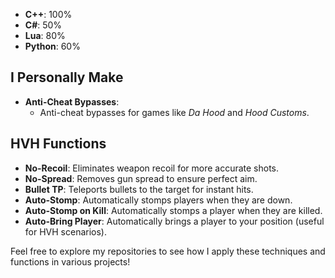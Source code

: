 

- **C++**: 100%
- **C#**: 50%
- **Lua**: 80%
- **Python**: 60%


## I Personally Make

- **Anti-Cheat Bypasses**: 
  - Anti-cheat bypasses for games like *Da Hood* and *Hood Customs*.



## HVH Functions


- **No-Recoil**: Eliminates weapon recoil for more accurate shots.
- **No-Spread**: Removes gun spread to ensure perfect aim.
- **Bullet TP**: Teleports bullets to the target for instant hits.
- **Auto-Stomp**: Automatically stomps players when they are down.
- **Auto-Stomp on Kill**: Automatically stomps a player when they are killed.
- **Auto-Bring Player**: Automatically brings a player to your position (useful for HVH scenarios).


Feel free to explore my repositories to see how I apply these techniques and functions in various projects!
